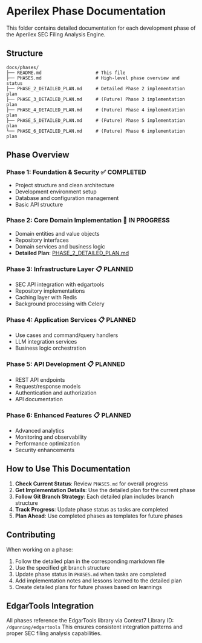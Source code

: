 # Aperilex Phase Documentation

This folder contains detailed documentation for each development phase of the Aperilex SEC Filing Analysis Engine.

## Structure

```
docs/phases/
├── README.md                    # This file
├── PHASES.md                    # High-level phase overview and status
├── PHASE_2_DETAILED_PLAN.md     # Detailed Phase 2 implementation plan
├── PHASE_3_DETAILED_PLAN.md     # (Future) Phase 3 implementation plan
├── PHASE_4_DETAILED_PLAN.md     # (Future) Phase 4 implementation plan
├── PHASE_5_DETAILED_PLAN.md     # (Future) Phase 5 implementation plan
└── PHASE_6_DETAILED_PLAN.md     # (Future) Phase 6 implementation plan
```

## Phase Overview

### Phase 1: Foundation & Security ✅ COMPLETED
- Project structure and clean architecture
- Development environment setup
- Database and configuration management
- Basic API structure

### Phase 2: Core Domain Implementation 🔄 IN PROGRESS
- Domain entities and value objects
- Repository interfaces
- Domain services and business logic
- **Detailed Plan**: [PHASE_2_DETAILED_PLAN.md](./PHASE_2_DETAILED_PLAN.md)

### Phase 3: Infrastructure Layer 📋 PLANNED
- SEC API integration with edgartools
- Repository implementations
- Caching layer with Redis
- Background processing with Celery

### Phase 4: Application Services 📋 PLANNED
- Use cases and command/query handlers
- LLM integration services
- Business logic orchestration

### Phase 5: API Development 📋 PLANNED
- REST API endpoints
- Request/response models
- Authentication and authorization
- API documentation

### Phase 6: Enhanced Features 📋 PLANNED
- Advanced analytics
- Monitoring and observability
- Performance optimization
- Security enhancements

## How to Use This Documentation

1. **Check Current Status**: Review `PHASES.md` for overall progress
2. **Get Implementation Details**: Use the detailed plan for the current phase
3. **Follow Git Branch Strategy**: Each detailed plan includes branch structure
4. **Track Progress**: Update phase status as tasks are completed
5. **Plan Ahead**: Use completed phases as templates for future phases

## Contributing

When working on a phase:
1. Follow the detailed plan in the corresponding markdown file
2. Use the specified git branch structure
3. Update phase status in `PHASES.md` when tasks are completed
4. Add implementation notes and lessons learned to the detailed plan
5. Create detailed plans for future phases based on learnings

## EdgarTools Integration

All phases reference the EdgarTools library via Context7 Library ID: `/dgunning/edgartools`
This ensures consistent integration patterns and proper SEC filing analysis capabilities.